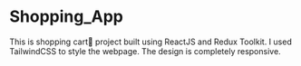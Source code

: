 # Shopping_App
 This is shopping cart🛒 project built using ReactJS and Redux Toolkit. I used TailwindCSS to style the webpage. The design is completely responsive.
